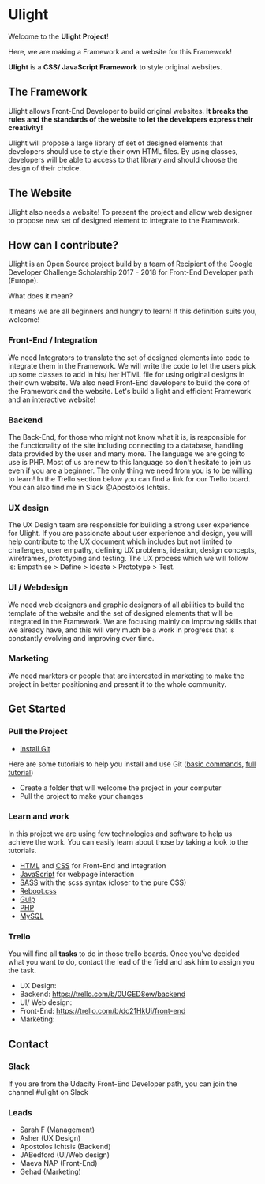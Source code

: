 # Ulight

Welcome to the **Ulight Project**!

Here, we are making a Framework and a website for this Framework!

**Ulight** is a **CSS/ JavaScript Framework** to style original websites.


## The Framework

Ulight allows Front-End Developer to build original websites. **It breaks the rules and the standards of the website to let the developers express their creativity!**

Ulight will propose a large library of set of designed elements that developers should use to style their own HTML files. By using classes, developers will be able to access to that library and should choose the design of their choice.

## The Website

Ulight also needs a website! To present the project and allow web designer to propose new set of designed element to integrate to the Framework.

## How can I contribute?

Ulight is an Open Source project build by a team of Recipient of the Google Developer Challenge Scholarship 2017 - 2018 for Front-End Developer path (Europe).

What does it mean?

It means we are all beginners and hungry to learn! If this definition suits you, welcome!

### Front-End / Integration

We need Integrators to translate the set of designed elements into code to integrate them in the Framework. We will write the code to let the users pick up some classes to add in his/ her HTML file for using original designs in their own website. We also need Front-End developers to build the core of the Framework and the website. Let's build a light and efficient Framework and an interactive website!

### Backend

The Back-End, for those who might not know what it is, is responsible for the functionality of the site including connecting to a database, handling data provided by the user and many more. The language we are going to use is PHP. Most of us are new to this language so don't hesitate to join us even if you are a beginner. The only thing we need from you is to be willing to learn! In the Trello section below you can find a link for our Trello board. You can also find me in Slack @Apostolos Ichtsis.

### UX design

The UX Design team are responsible for building a strong user experience for Ulight. If you are passionate about user experience and design, you will help contribute to the UX document which includes but not limited to challenges, user empathy, defining UX problems, ideation, design concepts, wireframes, prototyping and testing. The UX process which we will follow is: Empathise > Define > Ideate > Prototype > Test. 

### UI / Webdesign

We need web designers and graphic designers of all abilities to build the template of the website and the set of designed elements that will be integrated in the Framework. We are focusing mainly on improving skills that we already have, and this will very much be a work in progress that is constantly evolving and improving over time. 

### Marketing

We need markters or people that are interested in marketing to make the project in better positioning and present it to the whole community.

## Get Started
### Pull the Project
- [Install Git](https://git-scm.com/downloads)

Here are some tutorials to help you install and use Git ([basic commands](https://try.github.io/levels/1/challenges/1), [full tutorial](https://www.slideshare.net/IslamSayed18/github-tutorial-83175509))
- Create a folder that will welcome the project in your computer
- Pull the project to make your changes

### Learn and work
In this project we are using few technologies and software to help us achieve the work. You can easily learn about those by taking a look to the tutorials.

- [HTML](https://www.w3schools.com/html/) and [CSS](https://www.w3schools.com/css/default.asp) for Front-End and integration
- [JavaScript](https://www.w3schools.com/js/default.asp) for webpage interaction
- [SASS](http://sass-lang.com/guide) with the scss syntax (closer to the pure CSS)
- [Reboot.css](https://v4-alpha.getbootstrap.com/content/reboot/)
- [Gulp](https://gulpjs.com/)
- [PHP](https://www.w3schools.com/php/)
- [MySQL](http://www.mysqltutorial.org/)

### Trello
You will find all **tasks** to do in those trello boards. Once you've decided what you want to do, contact the lead of the field and ask him to assign you the task.
- UX Design: 
- Backend: https://trello.com/b/0UGED8ew/backend
- UI/ Web design:
- Front-End: https://trello.com/b/dc21HkUj/front-end
- Marketing:

## Contact
### Slack
If you are from the Udacity Front-End Developer path, you can join the channel #ulight on Slack

### Leads
- Sarah F (Management)
- Asher (UX Design)
- Apostolos Ichtsis (Backend)
- JABedford (UI/Web design)
- Maeva NAP (Front-End)
- Gehad (Marketing)
